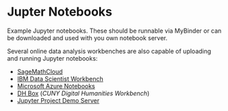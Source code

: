 # Jupter Notebooks

Example Jupyter notebooks. These should be runnable via MyBinder or can be downloaded and used with you own notebook server.

Several online data analysis workbenches are also capable of uploading and running Jupyter notebooks:

- [SageMathCloud](https://cloud.sagemath.com/)
- [IBM Data Scientist Workbench](https://datascientistworkbench.com/)
- [Microsoft Azure Notebooks](https://notebooks.azure.com/)
- [DH Box](http://dhbox.org/) (*CUNY Digital Humanities Workbench*)
- [Jupyter Project Demo Server](https://try.jupyter.org/)
